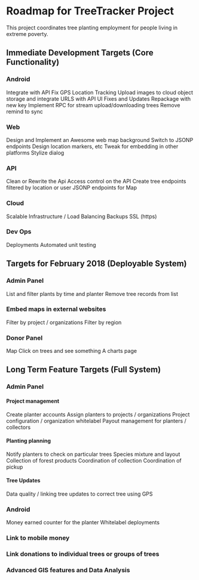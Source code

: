 # Roadmap for TreeTracker Project

This project coordinates tree planting employment for people living in extreme poverty.

## Immediate Development Targets (Core Functionality)

### Android
Integrate with API
Fix GPS Location Tracking
Upload images to cloud object storage and integrate URLS with API
UI Fixes and Updates
Repackage with new key
Implement RPC for stream upload/downloading trees
Remove remind to sync

### Web
Design and Implement an Awesome web map background
Switch to JSONP endpoints
Design location markers, etc
Tweak for embedding in other platforms
Stylize dialog

### API
Clean or Rewrite the Api
Access control on the API
Create tree endpoints filtered by location or user
JSONP endpoints for Map

### Cloud
Scalable Infrastructure / Load Balancing
Backups
SSL (https)

### Dev Ops
Deployments
Automated unit testing

## Targets for February 2018 (Deployable System)

### Admin Panel
List and filter plants by time and planter
Remove tree records from list

### Embed maps in external websites
Filter by project / organizations
Filter by region

### Donor Panel 
Map
Click on trees and see something
A charts page


## Long Term Feature Targets  (Full System)

### Admin Panel
#### Project management
Create planter accounts
Assign planters to projects / organizations
Project configuration / organization whitelabel
Payout management for planters / collectors
#### Planting planning
Notify planters to check on particular trees
Species mixture and layout
Collection of forest products
Coordination of collection
Coordination of pickup

#### Tree Updates
Data quality / linking tree updates to correct tree using GPS

### Android
Money earned counter for the planter
Whitelabel deployments

### Link to mobile money

### Link donations to individual trees or groups of trees

### Advanced GIS features and Data Analysis

